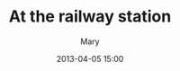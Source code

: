 ---
layout: portfolio
title: "At the railway station"
date: "2013-04-05 15:00"
author: Mary
categories: [fashion]

name: "album4"

frontImage: 
    file: "front.jpg"
    type: 'portrait'
      
photos: 
    - file: "front.jpg"
      type: "portrait" 
    - file: "1.jpg"
      type: "portrait" 
    - file: "2.jpg"
      type: "portrait" 
    - file: "3.jpg"
      type: "portrait" 
    - file: "4.jpg"
      type: "portrait" 
    - file: "5.jpg"
      type: "portrait" 
    - file: "6.jpg"
      type: "landscape"

comments: false
published: true
sharing: false

---